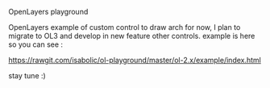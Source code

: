 OpenLayers playground

OpenLayers example of custom control to draw arch for now, I plan to migrate to OL3 and develop in new feature other controls.
example is here so you can see :

https://rawgit.com/isabolic/ol-playground/master/ol-2.x/example/index.html

stay tune :)
